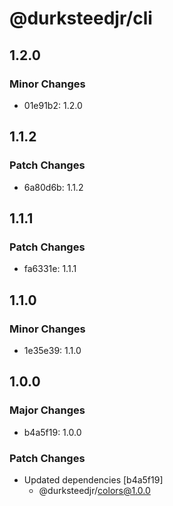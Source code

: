 # @durksteedjr/cli

## 1.2.0

### Minor Changes

- 01e91b2: 1.2.0

## 1.1.2

### Patch Changes

- 6a80d6b: 1.1.2

## 1.1.1

### Patch Changes

- fa6331e: 1.1.1

## 1.1.0

### Minor Changes

- 1e35e39: 1.1.0

## 1.0.0

### Major Changes

- b4a5f19: 1.0.0

### Patch Changes

- Updated dependencies [b4a5f19]
  - @durksteedjr/colors@1.0.0
